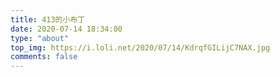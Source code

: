 ```yaml
---
title: 413的小布丁
date: 2020-07-14 18:34:00
type: "about"
top_img: https://i.loli.net/2020/07/14/KdrqfGILijC7NAX.jpg
comments: false
---
```


